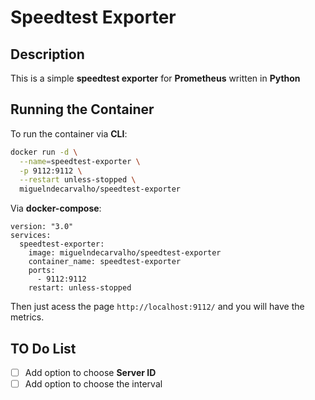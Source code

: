 # Speedtest Exporter

## Description

This is a simple **speedtest exporter** for **Prometheus** written in **Python**

## Running the Container

To run the container via **CLI**:

```bash
docker run -d \
  --name=speedtest-exporter \
  -p 9112:9112 \
  --restart unless-stopped \
  miguelndecarvalho/speedtest-exporter
```

Via **docker-compose**:

```docker-compose
version: "3.0"
services:
  speedtest-exporter:
    image: miguelndecarvalho/speedtest-exporter
    container_name: speedtest-exporter
    ports:
      - 9112:9112
    restart: unless-stopped
```

Then just acess the page `http://localhost:9112/` and you will have the metrics.

## TO Do List

- [ ] Add option to choose **Server ID**
- [ ] Add option to choose the interval
